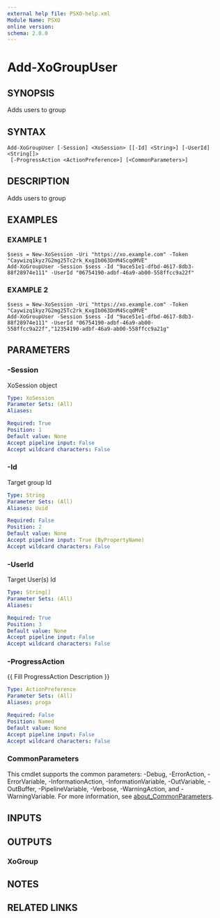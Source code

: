 ```yaml
---
external help file: PSXO-help.xml
Module Name: PSXO
online version:
schema: 2.0.0
---
```


# Add-XoGroupUser

## SYNOPSIS
Adds users to group

## SYNTAX

```
Add-XoGroupUser [-Session] <XoSession> [[-Id] <String>] [-UserId] <String[]>
 [-ProgressAction <ActionPreference>] [<CommonParameters>]
```

## DESCRIPTION
Adds users to group

## EXAMPLES

### EXAMPLE 1
```
$sess = New-XoSession -Uri "https://xo.example.com" -Token "Caywizq1kyz7G2mg25Tc2rk_KxgIb063DnM4ScqdMVE"
Add-XoGroupUser -Session $sess -Id "9ace51e1-dfbd-4617-8db3-88f28974e111" -UserId "06754190-adbf-46a9-ab00-558ffcc9a22f"
```

### EXAMPLE 2
```
$sess = New-XoSession -Uri "https://xo.example.com" -Token "Caywizq1kyz7G2mg25Tc2rk_KxgIb063DnM4ScqdMVE"
Add-XoGroupUser -Session $sess -Id "9ace51e1-dfbd-4617-8db3-88f28974e111" -UserId "06754190-adbf-46a9-ab00-558ffcc9a22f","12354190-adbf-46a9-ab00-558ffcc9a21g"
```

## PARAMETERS

### -Session
XoSession object

```yaml
Type: XoSession
Parameter Sets: (All)
Aliases:

Required: True
Position: 1
Default value: None
Accept pipeline input: False
Accept wildcard characters: False
```

### -Id
Target group Id

```yaml
Type: String
Parameter Sets: (All)
Aliases: Uuid

Required: False
Position: 2
Default value: None
Accept pipeline input: True (ByPropertyName)
Accept wildcard characters: False
```

### -UserId
Target User(s) Id

```yaml
Type: String[]
Parameter Sets: (All)
Aliases:

Required: True
Position: 3
Default value: None
Accept pipeline input: False
Accept wildcard characters: False
```

### -ProgressAction
{{ Fill ProgressAction Description }}

```yaml
Type: ActionPreference
Parameter Sets: (All)
Aliases: proga

Required: False
Position: Named
Default value: None
Accept pipeline input: False
Accept wildcard characters: False
```

### CommonParameters
This cmdlet supports the common parameters: -Debug, -ErrorAction, -ErrorVariable, -InformationAction, -InformationVariable, -OutVariable, -OutBuffer, -PipelineVariable, -Verbose, -WarningAction, and -WarningVariable. For more information, see [about_CommonParameters](http://go.microsoft.com/fwlink/?LinkID=113216).

## INPUTS

## OUTPUTS

### XoGroup
## NOTES

## RELATED LINKS
